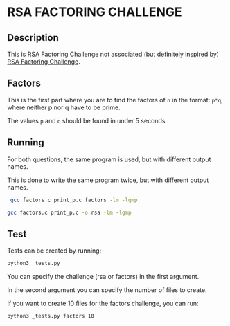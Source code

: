 # RSA FACTORING CHALLENGE

## Description

This is RSA Factoring Challenge not associated (but definitely inspired by) [RSA Factoring Challenge](https://en.wikipedia.org/wiki/RSA_Factoring_Challenge).

## Factors

This is the first part where you are to find the factors of `n` in the format:
`p*q`, where neither p nor q have to be prime.

The values `p` and `q` should be found in under 5 seconds

## Running

For both questions, the same program is used, but with different output names.

This is done to write the same program twice, but with different output names.

```bash
 gcc factors.c print_p.c factors -lm -lgmp
```

```bash
gcc factors.c print_p.c -o rsa -lm -lgmp
```

## Test

Tests can be created by running:

```bash
python3 _tests.py
```

You can specify the challenge (rsa or factors) in the first argument.

In the second argument you can specify the number of files to create.

If you want to create 10 files for the factors challenge, you can run:

```bash
python3 _tests.py factors 10
```
